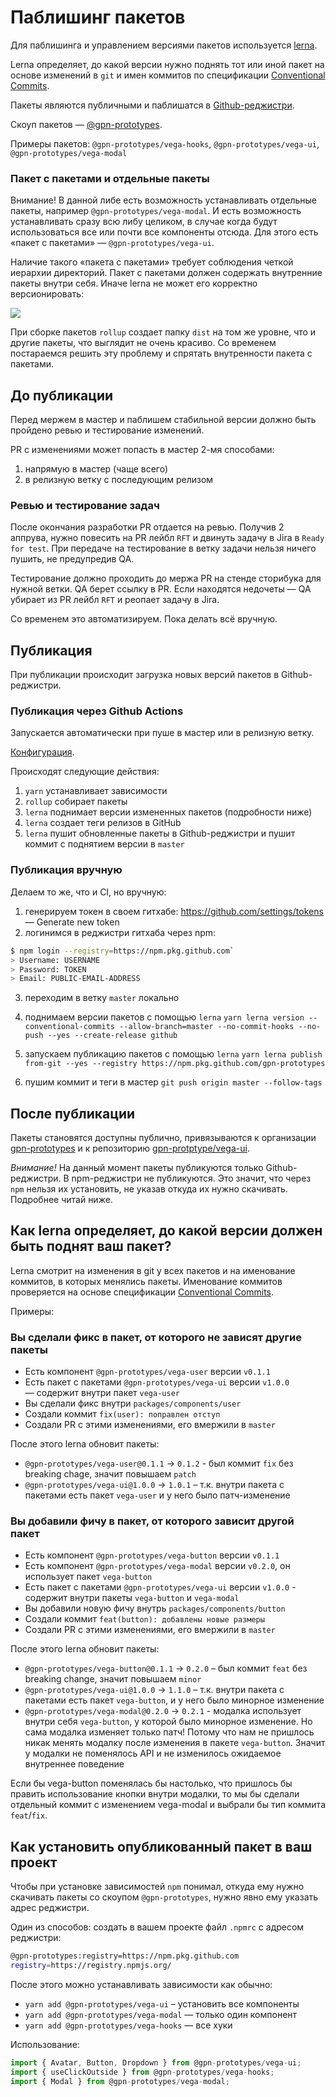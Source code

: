 # Паблишинг пакетов

Для паблишинга и управлением версиями пакетов используется [lerna](https://lerna.js.org/).

Lerna определяет, до какой версии нужно поднять тот или иной пакет на основе изменений в `git` и имен коммитов по спецификации [Conventional Commits](https://www.conventionalcommits.org/en/v1.0.0/).

Пакеты являются публичными и паблишатся в [Github-реджистри](https://npm.pkg.github.com).

Скоуп пакетов — [@gpn-prototypes](https://github.com/orgs/gpn-prototypes/packages).

Примеры пакетов: `@gpn-prototypes/vega-hooks`, `@gpn-prototypes/vega-ui`, `@gpn-prototypes/vega-modal`

### Пакет с пакетами и отдельные пакеты

Внимание! В данной либе есть возможность устанавливать отдельные пакеты, например `@gpn-prototypes/vega-modal`.
И есть возможность устанавливать сразу всю либу целиком, в случае когда будут использоваться все или почти все компоненты отсюда. Для этого есть «пакет с пакетами» — `@gpn-prototypes/vega-ui`.

Наличие такого «пакета с пакетами» требует соблюдения четкой иерархии директорий. Пакет с пакетами должен содержать внутренние пакеты внутри себя. Иначе lerna не может его корректно версионировать:

![](http://s.csssr.ru/U02GZ926T/2020-05-15-1511-aenyraj433.jpg)

При сборке пакетов `rollup` создает папку `dist` на том же уровне, что и другие пакеты, что выглядит не очень красиво. Со временем постараемся решить эту проблему и спрятать внутренности пакета с пакетами.

## До публикации

Перед мержем в мастер и паблишем стабильной версии должно быть пройдено ревью и тестирование изменений.

PR с изменениями может попасть в мастер 2-мя способами:

1.  напрямую в мастер (чаще всего)
2.  в релизную ветку с последующим релизом

### Ревью и тестирование задач

После окончания разработки PR отдается на ревью. Получив 2 аппрува, нужно повесить на PR лейбл `RFT` и двинуть задачу в Jira в `Ready for test`. При передаче на тестирование в ветку задачи нельзя ничего пушить, не предупредив QA.

Тестирование должно проходить до мержа PR на стенде сторибука для нужной ветки. QA берет ссылку в PR.
Если находятся недочеты — QA убирает из PR лейбл `RFT` и реопает задачу в Jira.

Со временем это автоматизируем. Пока делать всё вручную.

## Публикация

При публикации происходит загрузка новых версий пакетов в Github-реджистри.

### Публикация через Github Actions

Запускается автоматически при пуше в мастер или в релизную ветку.

[Конфигурация](../.github/workflows/publish.yml).

Происходят следующие действия:

1.  `yarn` устанавливает зависимости
2.  `rollup` собирает пакеты
3.  `lerna` поднимает версии измененных пакетов (подробности ниже)
4.  `lerna` создает теги релизов в GitHub
5.  `lerna` пушит обновленные пакеты в Github-реджистри и пушит коммит с поднятием версии в `master`

### Публикация вручную

Делаем то же, что и CI, но вручную:

1.  генерируем токен в своем гитхабе: <https://github.com/settings/tokens> — Generate new token
2.  логинимся в реджистри гитхаба через npm:

```bash
$ npm login --registry=https://npm.pkg.github.com`
> Username: USERNAME
> Password: TOKEN
> Email: PUBLIC-EMAIL-ADDRESS
```

3.  переходим в ветку `master` локально

4.  поднимаем версии пакетов с помощью `lerna`
    `yarn lerna version --conventional-commits --allow-branch=master --no-commit-hooks --no-push --yes --create-release github`

5.  запускаем публикацию пакетов с помощью `lerna`
    `yarn lerna publish from-git --yes --registry https://npm.pkg.github.com/gpn-prototypes`

6.  пушим коммит и теги в мастер
    `git push origin master --follow-tags`

## После публикации

Пакеты становятся доступны публично, привязываются к организации [gpn-prototypes](https://github.com/orgs/gpn-prototypes/packages) и к репозиторию [gpn-protptype/vega-ui](https://github.com/gpn-prototypes/vega-ui/packages).

_Внимание!_ На данный момент пакеты публикуются только Github-реджистри. В npm-реджистри не публикуются. Это значит, что через `npm` нельзя их установить, не указав откуда их нужно скачивать. Подробнее читай ниже.

## Как lerna определяет, до какой версии должен быть поднят ваш пакет?

Lerna смотрит на изменения в git у всех пакетов и на именование коммитов, в которых менялись пакеты.
Именование коммитов проверяется на основе спецификации [Conventional Commits](https://www.conventionalcommits.org/en/v1.0.0/).

Примеры:

### Вы сделали фикс в пакет, от которого не зависят другие пакеты

- Есть компонент `@gpn-prototypes/vega-user` версии `v0.1.1`
- Есть пакет с пакетами `@gpn-prototypes/vega-ui` версии `v1.0.0` — содержит внутри пакет `vega-user`
- Вы сделали фикс внутри `packages/components/user`
- Создали коммит `fix(user): поправлен отступ`
- Создали PR с этими изменениями, его вмержили в `master`

После этого lerna обновит пакеты:

- `@gpn-prototypes/vega-user@0.1.1` → `0.1.2` - был коммит `fix` без breaking chage, значит повышаем `patch`
- `@gpn-prototypes/vega-ui@1.0.0` → `1.0.1` – т.к. внутри пакета с пакетами есть пакет `vega-user` и у него было патч-изменение

### Вы добавили фичу в пакет, от которого зависит другой пакет

- Есть компонент `@gpn-prototypes/vega-button` версии `v0.1.1`
- Есть компонент `@gpn-prototypes/vega-modal` версии `v0.2.0`, он использует пакет `vega-button`
- Есть пакет с пакетами `@gpn-prototypes/vega-ui` версии `v1.0.0` - содержит внутри пакеты `vega-button` и `vega-modal`
- Вы добавили новую фичу внутрь `packages/components/button`
- Создали коммит `feat(button): добавлены новые размеры`
- Создали PR с этими изменениями, его вмержили в `master`

После этого lerna обновит пакеты:

- `@gpn-prototypes/vega-button@0.1.1` → `0.2.0` – был коммит `feat` без breaking change, значит повышаем `minor`
- `@gpn-prototypes/vega-ui@1.0.0` → `1.1.0` – т.к. внутри пакета с пакетами есть пакет `vega-button`, и у него было минорное изменение
- `@gpn-prototypes/vega-modal@0.2.0` → `0.2.1` - модалка использует внутри себя `vega-button`, у которой было минорное изменение. Но сама модалка изменяет только патч! Потому что нам не пришлось никак менять модалку после изменения в пакете `vega-button`. Значит у модалки не поменялось API и не изменилось ожидаемое внутреннее поведение

Если бы vega-button поменялась бы настолько, что пришлось бы править использование кнопки внутри модалки, то мы бы сделали отдельный коммит с изменением vega-modal и выбрали бы тип коммита `feat`/`fix`.

## Как установить опубликованный пакет в ваш проект

Чтобы при установке зависимостей `npm` понимал, откуда ему нужно скачивать пакеты со скоупом `@gpn-prototypes`, нужно явно ему указать адрес реджистри.

Один из способов: создать в вашем проекте файл `.npmrc` с адресом реджистри:

```bash
@gpn-prototypes:registry=https://npm.pkg.github.com
registry=https://registry.npmjs.org/
```

После этого можно устанавливать зависимости как обычно:

- `yarn add @gpn-prototypes/vega-ui` – установить все компоненты
- `yarn add @gpn-prototypes/vega-modal` — только один компонент
- `yarn add @gpn-prototypes/vega-hooks` — все хуки

Использование:

```typescript
import { Avatar, Button, Dropdown } from @gpn-prototypes/vega-ui;
import { useClickOutside } from @gpn-prototypes/vega-hooks;
import { Modal } from @gpn-prototypes/vega-modal;
```
